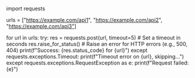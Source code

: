 import requests

urls = ["https://example.com/api1", "https://example.com/api2", "https://example.com/api3"]

for url in urls:
    try:
        res = requests.post(url, timeout=5)  # Set a timeout in seconds
        res.raise_for_status()  # Raise an error for HTTP errors (e.g., 500, 404)
        print(f"Success: {res.status_code} for {url}")
    except requests.exceptions.Timeout:
        print(f"Timeout error on {url}, skipping...")
    except requests.exceptions.RequestException as e:
        print(f"Request failed: {e}")